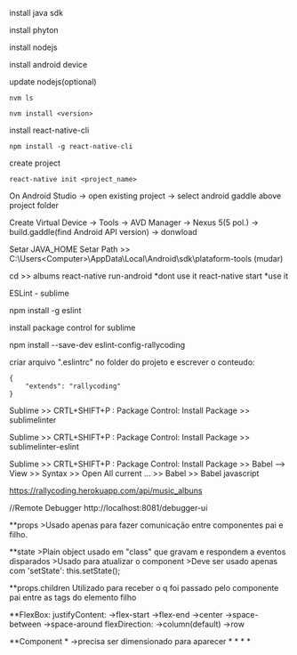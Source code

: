 install java sdk

install phyton

install nodejs

install android device

update nodejs(optional)

	nvm ls

	nvm install <version>


install react-native-cli

	npm install -g react-native-cli

create project

	react-native init <project_name>

On Android Studio -> open existing project -> select android gaddle above project folder

Create Virtual Device -> Tools -> AVD Manager -> Nexus 5(5 pol.) -> build.gaddle(find Android API version) -> donwload

Setar JAVA_HOME
Setar Path >> C:\Users\<Computer>\AppData\Local\Android\sdk\plataform-tools (mudar)

cd >> albums
react-native run-android *dont use it
react-native start *use it

ESLint - sublime

npm install -g eslint

install package control for sublime

npm install --save-dev eslint-config-rallycoding

criar arquivo ".eslintrc" no folder do projeto e escrever o conteudo:

	{
		"extends": "rallycoding"
	}

Sublime >> CRTL+SHIFT+P : Package Control: Install Package >> sublimelinter

Sublime >> CRTL+SHIFT+P : Package Control: Install Package >> sublimelinter-eslint

Sublime >> CRTL+SHIFT+P : Package Control: Install Package >> Babel
	--> View >> Syntax >> Open All current ... >> Babel >> Babel javascript


https://rallycoding.herokuapp.com/api/music_albuns

//Remote Debugger
http://localhost:8081/debugger-ui

**props
	>Usado apenas para fazer comunicação entre componentes pai e filho.

**state
	>Plain object usado em "class" que gravam e respondem a eventos disparados
	>Usado para atualizar o component 
	>Deve ser usado apenas com 'setState': this.setState(<data>);

**props.children
	Utilizado para receber o q foi passado pelo componente pai entre as tags do elemento filho

**FlexBox:
	justifyContent:
		->flex-start
		->flex-end
		->center
		->space-between
		->space-around
	flexDirection:
		->column(default)
		->row

**Component 
	*<Image />
		->precisa ser dimensionado para aparecer
	*<View />
	*<Text />
	*<ScrollView />
	*<TouchableOpacity />